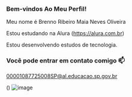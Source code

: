 ### Bem-vindos Ao Meu Perfil!

Meu nome é Brenno Ribeiro Maia Neves Oliveira

Estou estudando na Alura (https://alura.com.br)

Estou desenvolvendo estudos de tecnologia.


### Você pode entrar em contato comigo 📫

00001087725008SP@al.educacao.sp.gov.br

() ![image](https://github.com/user-attachments/assets/4d9c0b4d-6ef0-4783-b771-98caa9acdc11)
